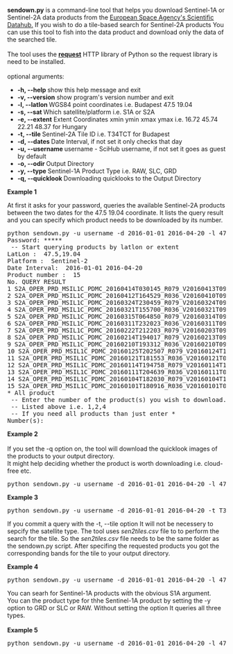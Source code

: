 <b>sendown.py</b> is a command-line tool that helps you download Sentinel-1A or Sentinel-2A data products 
from the <a href="https://scihub.copernicus.eu/dhus/">European Space Agency's Scientific Datahub.</a>
If you wish to do a tile-based search for Sentinel-2A products You can use this tool to fish into the data product 
and download only the data of the searched tile.
<br><br>
The tool uses the <a href="http://docs.python-requests.org/en/master/"><b>request</b></a> HTTP library of Python so the request library
is need to be installed.
<br><br>
optional arguments:<br>
<ul>
  <li><b>-h, --help </b>           show this help message and exit <br></li>
  <li><b>-v, --version</b>          show program's version number and exit <br></li>
  <li><b>-l, --latlon </b>          WGS84 point coordinates i.e. Budapest 47.5 19.04 <br></li>
  <li><b>-s, --sat </b>             Which satellite/platform i.e. S1A or S2A <br></li>
  <li><b>-e, --extent</b>           Extent Coordinates xmin ymin xmax ymax i.e. 16.72 45.74 22.21 48.37 for Hungary <br></li>
  <li><b>-t, --tile  </b>           Sentinel-2A Tile ID i.e. T34TCT for Budapest <br></li>
  <li><b>-d, --dates  </b>          Date Interval, if not set it only checks that day <br></li>
  <li><b>-u, --username </b>        username - SciHub username, if not set it goes as guest by default<br></li>
  <li><b>-o, --odir </b>            Output Directory <br></li>
  <li><b>-y, --type </b>            Sentinel-1A Product Type i.e. RAW, SLC, GRD <br></li>
  <li><b>-q, --quicklook </b>       Downloading quicklooks to the Output Directory <br></li>
</ul>

<b> Example 1 </b><br>

At first it asks for your password, queries the available Sentinel-2A products between the two dates for the 47.5 19.04 coordinate.
It lists the query result and you can specify which product needs to be downloaded by its number.

<pre>python sendown.py -u username -d 2016-01-01 2016-04-20 -l 47.5 19.04 -s S2A -o /data/tmp 
Password: *****
 -- Start querying products by latlon or extent
LatLon :  47.5,19.04
Platform :  Sentinel-2
Date Interval:  2016-01-01 2016-04-20
Product number :  15
No. QUERY RESULT 
1 S2A_OPER_PRD_MSIL1C_PDMC_20160414T030145_R079_V20160413T095322_20160413T095322.SAFE
2 S2A_OPER_PRD_MSIL1C_PDMC_20160412T164529_R036_V20160410T094029_20160410T094029.SAFE
3 S2A_OPER_PRD_MSIL1C_PDMC_20160324T230459_R079_V20160324T095436_20160324T095436.SAFE
4 S2A_OPER_PRD_MSIL1C_PDMC_20160321T155700_R036_V20160321T094426_20160321T094426.SAFE
5 S2A_OPER_PRD_MSIL1C_PDMC_20160315T064850_R079_V20160314T095144_20160314T095144.SAFE
6 S2A_OPER_PRD_MSIL1C_PDMC_20160311T232023_R036_V20160311T094116_20160311T094116.SAFE
7 S2A_OPER_PRD_MSIL1C_PDMC_20160222T212203_R079_V20160203T095601_20160203T095601.SAFE
8 S2A_OPER_PRD_MSIL1C_PDMC_20160214T194017_R079_V20160213T095503_20160213T095503.SAFE
9 S2A_OPER_PRD_MSIL1C_PDMC_20160210T193312_R036_V20160210T094131_20160210T094131.SAFE
10 S2A_OPER_PRD_MSIL1C_PDMC_20160125T202507_R079_V20160124T100753_20160124T100753.SAFE
11 S2A_OPER_PRD_MSIL1C_PDMC_20160121T181553_R036_V20160121T095704_20160121T095704.SAFE
12 S2A_OPER_PRD_MSIL1C_PDMC_20160114T194758_R079_V20160114T100217_20160114T100217.SAFE
13 S2A_OPER_PRD_MSIL1C_PDMC_20160111T204639_R036_V20160111T094922_20160111T094922.SAFE
14 S2A_OPER_PRD_MSIL1C_PDMC_20160104T182030_R079_V20160104T100050_20160104T100050.SAFE
15 S2A_OPER_PRD_MSIL1C_PDMC_20160101T180916_R036_V20160101T095719_20160101T095719.SAFE
* All product
 -- Enter the number of the product(s) you wish to download.
 -- Listed above i.e. 1,2,4
 -- If you need all products than just enter * 
Number(s):
</pre>

<b> Example 2 </b>
<br><br>
If you set the -q option on, the tool will download the quicklook images of the products to your output directory.<br>
It might help deciding whether the product is worth downloading i.e. cloud-free etc.
<br>
<pre>
python sendown.py -u username -d 2016-01-01 2016-04-20 -l 47.5 19.04 -s S2A -o /data/tmp -q
</pre>

<b> Example 3 </b><br>
<pre>
python sendown.py -u username -d 2016-01-01 2016-04-20 -t T34TCT -o /data/tmp -q
</pre>

If you commit a query with the -t, --tile option It will not be necessery to sepcify the satellite type. The tool uses <i>sen2tiles.csv</i> file to 
to perform the search for the tile. So the <i>sen2tiles.csv</i> file needs to be the same folder as the sendown.py script. 
After specifing the requested products you got the corresponding bands for the tile to your output directory.
<br>

<b> Example 4 </b><br>
<pre>
python sendown.py -u username -d 2016-01-01 2016-04-20 -l 47.5 19.04 -s S1A -o /data/tmp -q
</pre>

You can searh for Sentinel-1A products with the obvious S1A argument.
<br>
You can the product type for thhe Sentinel-1A product by setting the -y option to GRD or SLC or RAW. Without setting the option It queries all three types.
<br><br>
<b> Example 5  </b><br>
<pre>
python sendown.py -u username -d 2016-01-01 2016-04-20 -l 47.5 19.04 -s S1A -y GRD -o /data/tmp -q
</pre>
<br>


